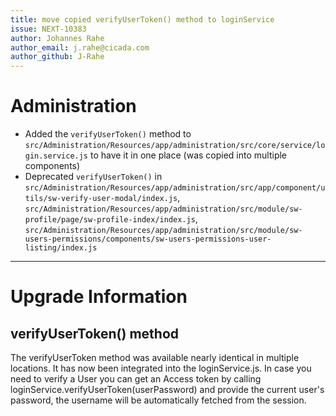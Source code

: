 ```yaml
---
title: move copied verifyUserToken() method to loginService
issue: NEXT-10383
author: Johannes Rahe
author_email: j.rahe@cicada.com 
author_github: J-Rahe
---
```

# Administration
*  Added the `verifyUserToken()` method to `src/Administration/Resources/app/administration/src/core/service/login.service.js`
    to have it in one place (was copied into multiple components)
* Deprecated `verifyUserToken()` in 
    `src/Administration/Resources/app/administration/src/app/component/utils/sw-verify-user-modal/index.js`,
    `src/Administration/Resources/app/administration/src/module/sw-profile/page/sw-profile-index/index.js`,
    `src/Administration/Resources/app/administration/src/module/sw-users-permissions/components/sw-users-permissions-user-listing/index.js`
___
# Upgrade Information
## verifyUserToken() method
The verifyUserToken method was available nearly identical in multiple locations.
It has now been integrated into the loginService.js. In case you need to verify a User you can get an Access token
by calling loginService.verifyUserToken(userPassword) and provide the current user's password, the username will be automatically 
fetched from the session.
